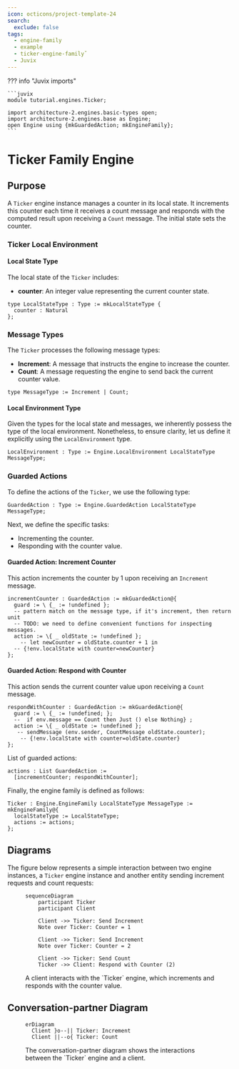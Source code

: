```yaml
---
icon: octicons/project-template-24
search:
  exclude: false
tags:
  - engine-family
  - example
  - ticker-engine-familyˇ
  - Juvix
---
```



??? info "Juvix imports"

    ```juvix 
    module tutorial.engines.Ticker;

    import architecture-2.engines.basic-types open;
    import architecture-2.engines.base as Engine;
    open Engine using {mkGuardedAction; mkEngineFamily};
    ```

# Ticker Family Engine

## Purpose

A `Ticker` engine instance manages a counter in its local state. It increments
this counter each time it receives a count message and responds with the
computed result upon receiving a `Count` message. The initial state sets the
counter.

### Ticker Local Environment

#### Local State Type

The local state of the `Ticker` includes:

- **counter**: An integer value representing the current counter state.

```juvix
type LocalStateType : Type := mkLocalStateType {
  counter : Natural
};
```

### Message Types

The `Ticker` processes the following message types:

- **Increment**: A message that instructs the engine to increase the counter.
- **Count**: A message requesting the engine to send back the current counter
  value.

```juvix
type MessageType := Increment | Count;
```

#### Local Environment Type

Given the types for the local state and messages, we inherently possess the type
of the local environment. Nonetheless, to ensure clarity, let us define it
explicitly using the `LocalEnvironment` type.

```juvix
LocalEnvironment : Type := Engine.LocalEnvironment LocalStateType MessageType;
```

### Guarded Actions

To define the actions of the `Ticker`, we use the following type:

```juvix
GuardedAction : Type := Engine.GuardedAction LocalStateType MessageType;
```

Next, we define the specific tasks:

- Incrementing the counter.
- Responding with the counter value.

#### Guarded Action: Increment Counter

This action increments the counter by 1 upon receiving an `Increment` message.

```
incrementCounter : GuardedAction := mkGuardedAction@{
  guard := \ {_ := !undefined };
  -- pattern match on the message type, if it's increment, then return unit
  -- TODO: we need to define convenient functions for inspecting messages.
  action := \{ _ oldState := !undefined };
    -- let newCounter = oldState.counter + 1 in
  -- {!env.localState with counter=newCounter}
};
```

#### Guarded Action: Respond with Counter

This action sends the current counter value upon receiving a `Count` message.

```juvix 
respondWithCounter : GuardedAction := mkGuardedAction@{
  guard := \ {_ := !undefined; };
  --  if env.message == Count then Just () else Nothing} ;
  action := \{ _ oldState := !undefined };
   -- sendMessage (env.sender, CountMessage oldState.counter);
    -- {!env.localState with counter=oldState.counter}
};
```

List of guarded actions:

```
actions : List GuardedAction := 
  [incrementCounter; respondWithCounter];
```

Finally, the engine family is defined as follows:

```juvix
Ticker : Engine.EngineFamily LocalStateType MessageType := mkEngineFamily@{
  localStateType := LocalStateType;
  actions := actions;
};
```


## Diagrams


The figure below represents a simple interaction between two engine instances, a
`Ticker` engine instance and another entity sending increment requests and count
requests:

<figure markdown="span">

```mermaid
sequenceDiagram
    participant Ticker
    participant Client

    Client ->> Ticker: Send Increment
    Note over Ticker: Counter = 1
    
    Client ->> Ticker: Send Increment
    Note over Ticker: Counter = 2

    Client ->> Ticker: Send Count
    Ticker ->> Client: Respond with Counter (2)
```

<figcaption markdown="span">
A client interacts with the `Ticker` engine, which increments and responds with the counter value.
</figcaption>
</figure>

## Conversation-partner Diagram

<figure markdown="span">

```mermaid
erDiagram
  Client }o--|| Ticker: Increment
  Client ||--o{ Ticker: Count
```

<figcaption markdown="span">
The conversation-partner diagram shows the interactions between the `Ticker` engine and a client.
</figcaption>

</figure>